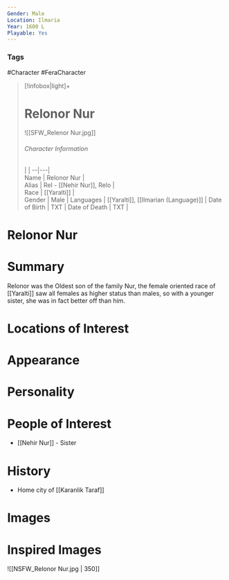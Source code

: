 ```yaml
---
Gender: Male
Location: Ilmaria
Year: 1600 L
Playable: Yes
---
```


### Tags
#Character #FeraCharacter

> [!infobox|light]+  
> # Relonor Nur  
> ![[SFW_Relenor Nur.jpg]]  
> ###### Character Information
>  |   |
> --|---|  
> Name | Relonor Nur |  
> Alias | Rel - [[Nehir Nur]], Relo  |  
> Race | [[Yaralti]]  |  
> Gender | Male |
> Languages | [[Yaralti]], [[Ilmarian (Language)]] |
> Date of Birth | TXT |
> Date of Death | TXT |


# Relonor Nur

# Summary
Relonor was the Oldest son of the family Nur, the female oriented race of [[Yaralti]] saw all females as higher status than males, so with a younger sister, she was in fact better off than him. 

# Locations of Interest

# Appearance

# Personality

# People of Interest
- [[Nehir Nur]] - Sister

# History
- Home city of [[Karanlik Taraf]]

# Images

# Inspired Images
![[NSFW_Relonor Nur.jpg | 350]]

